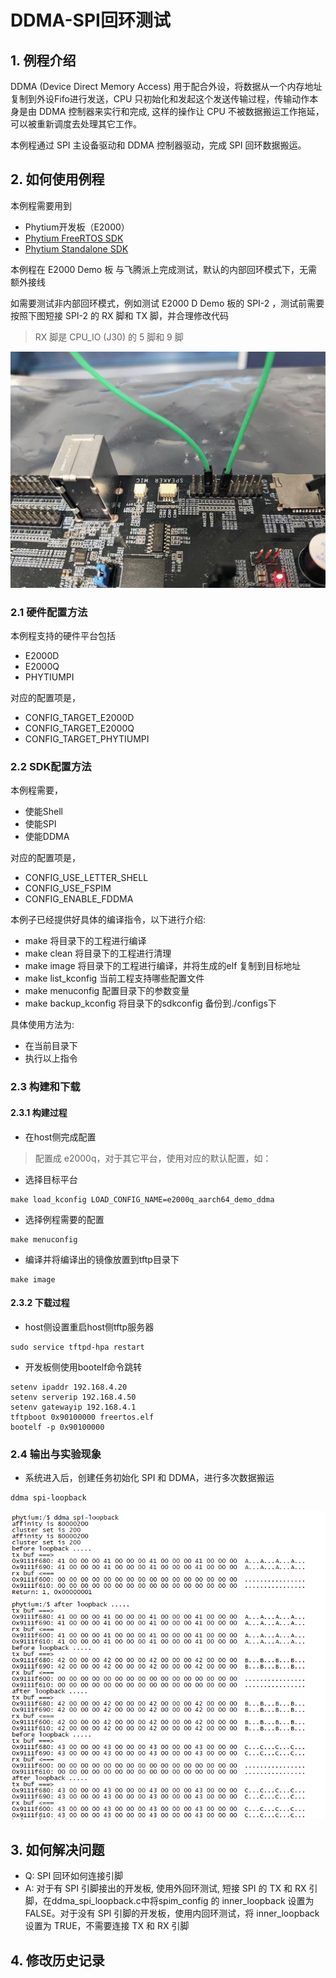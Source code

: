 # DDMA-SPI回环测试

## 1. 例程介绍

DDMA (Device Direct Memory Access) 用于配合外设，将数据从一个内存地址复制到外设Fifo进行发送，CPU 只初始化和发起这个发送传输过程，传输动作本身是由 DDMA 控制器来实行和完成, 这样的操作让 CPU 不被数据搬运工作拖延，可以被重新调度去处理其它工作。

本例程通过 SPI 主设备驱动和 DDMA 控制器驱动，完成 SPI 回环数据搬运。 

## 2. 如何使用例程

本例程需要用到
- Phytium开发板（E2000）
- [Phytium FreeRTOS SDK](https://gitee.com/phytium_embedded/phytium-free-rtos-sdk)
- [Phytium Standalone SDK](https://gitee.com/phytium_embedded/phytium-standalone-sdk)

本例程在 E2000 Demo 板 与飞腾派上完成测试，默认的内部回环模式下，无需额外接线

如需要测试非内部回环模式，例如测试 E2000 D Demo 板的 SPI-2 ，测试前需要按照下图短接 SPI-2 的 RX 脚和 TX 脚，并合理修改代码
> RX 脚是 CPU_IO (J30) 的 5 脚和 9 脚

![](./figs/spi2_pin.jpg)
### 2.1 硬件配置方法

本例程支持的硬件平台包括

- E2000D
- E2000Q
- PHYTIUMPI

对应的配置项是，

- CONFIG_TARGET_E2000D
- CONFIG_TARGET_E2000Q
- CONFIG_TARGET_PHYTIUMPI

### 2.2 SDK配置方法

本例程需要，

- 使能Shell
- 使能SPI
- 使能DDMA

对应的配置项是，

- CONFIG_USE_LETTER_SHELL
- CONFIG_USE_FSPIM
- CONFIG_ENABLE_FDDMA

本例子已经提供好具体的编译指令，以下进行介绍:
- make 将目录下的工程进行编译
- make clean  将目录下的工程进行清理
- make image   将目录下的工程进行编译，并将生成的elf 复制到目标地址
- make list_kconfig 当前工程支持哪些配置文件
- make menuconfig   配置目录下的参数变量
- make backup_kconfig 将目录下的sdkconfig 备份到./configs下

具体使用方法为:
- 在当前目录下
- 执行以上指令

### 2.3 构建和下载

#### 2.3.1 构建过程

- 在host侧完成配置
> 配置成 e2000q，对于其它平台，使用对应的默认配置，如：

- 选择目标平台
```
make load_kconfig LOAD_CONFIG_NAME=e2000q_aarch64_demo_ddma
```

- 选择例程需要的配置
```
make menuconfig
```

- 编译并将编译出的镜像放置到tftp目录下
```
make image
```

#### 2.3.2 下载过程

- host侧设置重启host侧tftp服务器
```
sudo service tftpd-hpa restart
```

- 开发板侧使用bootelf命令跳转
```
setenv ipaddr 192.168.4.20  
setenv serverip 192.168.4.50 
setenv gatewayip 192.168.4.1 
tftpboot 0x90100000 freertos.elf
bootelf -p 0x90100000
```

### 2.4 输出与实验现象

- 系统进入后，创建任务初始化 SPI 和 DDMA，进行多次数据搬运

```
ddma spi-loopback
```

![loopback](./figs/loopback.png)


## 3. 如何解决问题

- Q: SPI 回环如何连接引脚
- A: 对于有 SPI 引脚接出的开发板, 使用外回环测试, 短接 SPI 的 TX 和 RX 引脚，在ddma_spi_loopback.c中将spim_config 的 inner_loopback 设置为 FALSE。对于没有 SPI 引脚的开发板，使用内回环测试，将 inner_loopback 设置为 TRUE，不需要连接 TX 和 RX 引脚


## 4. 修改历史记录




